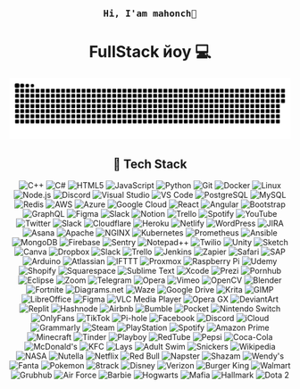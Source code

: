 <h3 align="center"><samp> Hi, I'am mahonch👋 </samp></h4> 
<h1 align="center">FullStack йоу 💻</h1>
<p align="center"><a href=#><img src="contributions.svg"></a></p> 

<div align="center">
  <h2>🚀 Tech Stack</h2>
  <p>
    <img src="https://img.shields.io/badge/C%2B%2B-blue?style=flat-square&logo=c%2B%2B&logoColor=white" alt="C++">
    <img src="https://img.shields.io/badge/CSharp-239120?style=flat-square&logo=c-sharp&logoColor=white" alt="C#">
    <img src="https://img.shields.io/badge/HTML5-E34F26?style=flat-square&logo=html5&logoColor=white" alt="HTML5">
    <img src="https://img.shields.io/badge/JavaScript-F7DF1E?style=flat-square&logo=javascript&logoColor=black" alt="JavaScript">
    <img src="https://img.shields.io/badge/Python-3776AB?style=flat-square&logo=python&logoColor=white" alt="Python">
    <img src="https://img.shields.io/badge/Git-F05032?style=flat-square&logo=git&logoColor=white" alt="Git">
    <img src="https://img.shields.io/badge/Docker-2496ED?style=flat-square&logo=docker&logoColor=white" alt="Docker">
    <img src="https://img.shields.io/badge/Linux-FCC624?style=flat-square&logo=linux&logoColor=black" alt="Linux">
    <img src="https://img.shields.io/badge/Node.js-339933?style=flat-square&logo=node.js&logoColor=white" alt="Node.js">
    <img src="https://img.shields.io/badge/Discord-5865F2?style=flat-square&logo=discord&logoColor=white" alt="Discord">
    <img src="https://img.shields.io/badge/Visual_Studio-5C2D91?style=flat-square&logo=visual-studio&logoColor=white" alt="Visual Studio"/>
    <img src="https://img.shields.io/badge/VS%20Code-007ACC?style=flat-square&logo=visual-studio-code&logoColor=white" alt="VS Code">
    <img src="https://img.shields.io/badge/PostgreSQL-4169E1?style=flat-square&logo=postgresql&logoColor=white" alt="PostgreSQL">
    <img src="https://img.shields.io/badge/MySQL-4479A1?style=flat-square&logo=mysql&logoColor=white" alt="MySQL">
    <img src="https://img.shields.io/badge/Redis-DC382D?style=flat-square&logo=redis&logoColor=white" alt="Redis">
    <img src="https://img.shields.io/badge/Amazon%20AWS-232F3E?style=flat-square&logo=amazon-aws&logoColor=white" alt="AWS">
    <img src="https://img.shields.io/badge/Azure-0078D4?style=flat-square&logo=microsoft-azure&logoColor=white" alt="Azure">
    <img src="https://img.shields.io/badge/Google%20Cloud-4285F4?style=flat-square&logo=google-cloud&logoColor=white" alt="Google Cloud">
    <img src="https://img.shields.io/badge/React-61DAFB?style=flat-square&logo=react&logoColor=black" alt="React">
    <img src="https://img.shields.io/badge/Angular-DD0031?style=flat-square&logo=angular&logoColor=white" alt="Angular">
    <img src="https://img.shields.io/badge/Bootstrap-563D7C?style=flat-square&logo=bootstrap&logoColor=white" alt="Bootstrap">
    <img src="https://img.shields.io/badge/GraphQL-E10098?style=flat-square&logo=graphql&logoColor=white" alt="GraphQL">
    <img src="https://img.shields.io/badge/Figma-F24E1E?style=flat-square&logo=figma&logoColor=white" alt="Figma">
    <img src="https://img.shields.io/badge/Slack-4A154B?style=flat-square&logo=slack&logoColor=white" alt="Slack">
    <img src="https://img.shields.io/badge/Notion-000000?style=flat-square&logo=notion&logoColor=white" alt="Notion">
    <img src="https://img.shields.io/badge/Trello-0052CC?style=flat-square&logo=trello&logoColor=white" alt="Trello">
    <img src="https://img.shields.io/badge/Spotify-1DB954?style=flat-square&logo=spotify&logoColor=white" alt="Spotify">
    <img src="https://img.shields.io/badge/YouTube-FF0000?style=flat-square&logo=youtube&logoColor=white" alt="YouTube">
    <img src="https://img.shields.io/badge/Twitter-1DA1F2?style=flat-square&logo=twitter&logoColor=white" alt="Twitter">
    <img src="https://img.shields.io/badge/Slack-4A154B?style=flat-square&logo=slack&logoColor=white" alt="Slack">
    <img src="https://img.shields.io/badge/Cloudflare-F38020?style=flat-square&logo=cloudflare&logoColor=white" alt="Cloudflare">
    <img src="https://img.shields.io/badge/Heroku-430098?style=flat-square&logo=heroku&logoColor=white" alt="Heroku">
    <img src="https://img.shields.io/badge/Netlify-00C7B7?style=flat-square&logo=netlify&logoColor=white" alt="Netlify">
    <img src="https://img.shields.io/badge/WordPress-21759B?style=flat-square&logo=wordpress&logoColor=white" alt="WordPress">
    <img src="https://img.shields.io/badge/JIRA-0052CC?style=flat-square&logo=jira&logoColor=white" alt="JIRA">
    <img src="https://img.shields.io/badge/Asana-F06A6A?style=flat-square&logo=asana&logoColor=white" alt="Asana">
    <img src="https://img.shields.io/badge/Apache-D22128?style=flat-square&logo=apache&logoColor=white" alt="Apache">
    <img src="https://img.shields.io/badge/NGINX-009639?style=flat-square&logo=nginx&logoColor=white" alt="NGINX">
    <img src="https://img.shields.io/badge/Kubernetes-326CE5?style=flat-square&logo=kubernetes&logoColor=white" alt="Kubernetes">
    <img src="https://img.shields.io/badge/Prometheus-E6522C?style=flat-square&logo=prometheus&logoColor=white" alt="Prometheus">
    <img src="https://img.shields.io/badge/Ansible-EE0000?style=flat-square&logo=ansible&logoColor=white" alt="Ansible">
    <img src="https://img.shields.io/badge/MongoDB-47A248?style=flat-square&logo=mongodb&logoColor=white" alt="MongoDB">
    <img src="https://img.shields.io/badge/Firebase-FFCA28?style=flat-square&logo=firebase&logoColor=black" alt="Firebase">
    <img src="https://img.shields.io/badge/Sentry-362D59?style=flat-square&logo=sentry&logoColor=white" alt="Sentry">
    <img src="https://img.shields.io/badge/Notepad++-90E59A?style=flat-square&logo=notepad%2B%2B&logoColor=black" alt="Notepad++">
    <img src="https://img.shields.io/badge/Twilio-F22F46?style=flat-square&logo=twilio&logoColor=white" alt="Twilio">
    <img src="https://img.shields.io/badge/Unity-000000?style=flat-square&logo=unity&logoColor=white" alt="Unity">
    <img src="https://img.shields.io/badge/Sketch-F7B500?style=flat-square&logo=sketch&logoColor=white" alt="Sketch">
    <img src="https://img.shields.io/badge/Canva-00C4CC?style=flat-square&logo=canva&logoColor=white" alt="Canva">
    <img src="https://img.shields.io/badge/Dropbox-0061FF?style=flat-square&logo=dropbox&logoColor=white" alt="Dropbox">
    <img src="https://img.shields.io/badge/Slack-4A154B?style=flat-square&logo=slack&logoColor=white" alt="Slack">
    <img src="https://img.shields.io/badge/Trello-0052CC?style=flat-square&logo=trello&logoColor=white" alt="Trello">
    <img src="https://img.shields.io/badge/Jenkins-D24939?style=flat-square&logo=jenkins&logoColor=white" alt="Jenkins">
    <img src="https://img.shields.io/badge/Zapier-FF4A00?style=flat-square&logo=zapier&logoColor=white" alt="Zapier">
    <img src="https://img.shields.io/badge/Safari-333333?style=flat-square&logo=safari&logoColor=white" alt="Safari">
    <img src="https://img.shields.io/badge/SAP-0FAAFF?style=flat-square&logo=sap&logoColor=white" alt="SAP">
    <img src="https://img.shields.io/badge/Arduino-00979D?style=flat-square&logo=arduino&logoColor=white" alt="Arduino">
    <img src="https://img.shields.io/badge/Atlassian-0052CC?style=flat-square&logo=atlassian&logoColor=white" alt="Atlassian">
    <img src="https://img.shields.io/badge/IFTTT-000000?style=flat-square&logo=ifttt&logoColor=white" alt="IFTTT">
    <img src="https://img.shields.io/badge/Proxmox-E57000?style=flat-square&logo=proxmox&logoColor=white" alt="Proxmox">
    <img src="https://img.shields.io/badge/Raspberry%20Pi-A22846?style=flat-square&logo=raspberry-pi&logoColor=white" alt="Raspberry Pi">
    <img src="https://img.shields.io/badge/Udemy-A435F0?style=flat-square&logo=udemy&logoColor=white" alt="Udemy">
    <img src="https://img.shields.io/badge/Shopify-7AB55C?style=flat-square&logo=shopify&logoColor=white" alt="Shopify">
    <img src="https://img.shields.io/badge/Squarespace-222222?style=flat-square&logo=squarespace&logoColor=white" alt="Squarespace">
    <img src="https://img.shields.io/badge/Sublime%20Text-FF9800?style=flat-square&logo=sublime-text&logoColor=white" alt="Sublime Text">
    <img src="https://img.shields.io/badge/Xcode-147EFB?style=flat-square&logo=xcode&logoColor=white" alt="Xcode">
    <img src="https://img.shields.io/badge/Prezi-3181FF?style=flat-square&logo=prezi&logoColor=white" alt="Prezi">
    <img src="https://img.shields.io/badge/Pornhub-FF9900?style=flat-square&logo=pornhub&logoColor=white" alt="Pornhub">
    <img src="https://img.shields.io/badge/Eclipse-2C2255?style=flat-square&logo=eclipse&logoColor=white" alt="Eclipse">
    <img src="https://img.shields.io/badge/Zoom-2D8CFF?style=flat-square&logo=zoom&logoColor=white" alt="Zoom">
    <img src="https://img.shields.io/badge/Telegram-26A5E4?style=flat-square&logo=telegram&logoColor=white" alt="Telegram">
    <img src="https://img.shields.io/badge/Opera-FF1B2D?style=flat-square&logo=opera&logoColor=white" alt="Opera">
    <img src="https://img.shields.io/badge/Vimeo-1AB7EA?style=flat-square&logo=vimeo&logoColor=white" alt="Vimeo">
    <img src="https://img.shields.io/badge/OpenCV-5C3EE8?style=flat-square&logo=opencv&logoColor=white" alt="OpenCV">
    <img src="https://img.shields.io/badge/Blender-F5792A?style=flat-square&logo=blender&logoColor=white" alt="Blender">
    <img src="https://img.shields.io/badge/Fortnite-9146FF?style=flat-square&logo=fortnite&logoColor=white" alt="Fortnite">
    <img src="https://img.shields.io/badge/Diagrams.net-F08705?style=flat-square&logo=diagrams.net&logoColor=white" alt="Diagrams.net">
    <img src="https://img.shields.io/badge/Waze-33CC99?style=flat-square&logo=waze&logoColor=white" alt="Waze">
    <img src="https://img.shields.io/badge/Google%20Drive-4285F4?style=flat-square&logo=google-drive&logoColor=white" alt="Google Drive">
    <img src="https://img.shields.io/badge/Krita-3BABFF?style=flat-square&logo=krita&logoColor=white" alt="Krita">
    <img src="https://img.shields.io/badge/GIMP-5C5543?style=flat-square&logo=gimp&logoColor=white" alt="GIMP">
    <img src="https://img.shields.io/badge/LibreOffice-18A303?style=flat-square&logo=libreoffice&logoColor=white" alt="LibreOffice">
    <img src="https://img.shields.io/badge/Figma-F24E1E?style=flat-square&logo=figma&logoColor=white" alt="Figma">
    <img src="https://img.shields.io/badge/VLC%20Media%20Player-FF8800?style=flat-square&logo=vlc-media-player&logoColor=white" alt="VLC Media Player">
    <img src="https://img.shields.io/badge/Opera%20GX-FF1B2D?style=flat-square&logo=opera-gx&logoColor=white" alt="Opera GX">
    <img src="https://img.shields.io/badge/DeviantArt-05CC47?style=flat-square&logo=deviantart&logoColor=white" alt="DeviantArt">
    <img src="https://img.shields.io/badge/Replit-667881?style=flat-square&logo=replit&logoColor=white" alt="Replit">
    <img src="https://img.shields.io/badge/Hashnode-2962FF?style=flat-square&logo=hashnode&logoColor=white" alt="Hashnode">
    <img src="https://img.shields.io/badge/Airbnb-FF5A5F?style=flat-square&logo=airbnb&logoColor=white" alt="Airbnb">
    <img src="https://img.shields.io/badge/Bumble-FFB300?style=flat-square&logo=bumble&logoColor=white" alt="Bumble">
    <img src="https://img.shields.io/badge/Pocket-EE4056?style=flat-square&logo=pocket&logoColor=white" alt="Pocket">
    <img src="https://img.shields.io/badge/Nintendo%20Switch-E60012?style=flat-square&logo=nintendo-switch&logoColor=white" alt="Nintendo Switch">
    <img src="https://img.shields.io/badge/OnlyFans-000000?style=flat-square&logo=onlyfans&logoColor=white" alt="OnlyFans">
    <img src="https://img.shields.io/badge/TikTok-000000?style=flat-square&logo=tiktok&logoColor=white" alt="TikTok">
    <img src="https://img.shields.io/badge/Pi--hole-96060C?style=flat-square&logo=pi-hole&logoColor=white" alt="Pi-hole">
    <img src="https://img.shields.io/badge/Facebook-1877F2?style=flat-square&logo=facebook&logoColor=white" alt="Facebook">
    <img src="https://img.shields.io/badge/Discord-5865F2?style=flat-square&logo=discord&logoColor=white" alt="Discord">
    <img src="https://img.shields.io/badge/iCloud-3693F3?style=flat-square&logo=icloud&logoColor=white" alt="iCloud">
    <img src="https://img.shields.io/badge/Grammarly-15C39A?style=flat-square&logo=grammarly&logoColor=white" alt="Grammarly">
    <img src="https://img.shields.io/badge/Steam-000000?style=flat-square&logo=steam&logoColor=white" alt="Steam">
    <img src="https://img.shields.io/badge/PlayStation-003791?style=flat-square&logo=playstation&logoColor=white" alt="PlayStation">
    <img src="https://img.shields.io/badge/Spotify-1DB954?style=flat-square&logo=spotify&logoColor=white" alt="Spotify">
    <img src="https://img.shields.io/badge/Amazon%20Prime-FF9900?style=flat-square&logo=amazon-prime&logoColor=white" alt="Amazon Prime">
    <img src="https://img.shields.io/badge/Minecraft-62B47A?style=flat-square&logo=minecraft&logoColor=white" alt="Minecraft">
    <img src="https://img.shields.io/badge/Tinder-FF6B6B?style=flat-square&logo=tinder&logoColor=white" alt="Tinder">
    <img src="https://img.shields.io/badge/Playboy-FFB6C1?style=flat-square&logo=playboy&logoColor=white" alt="Playboy">
    <img src="https://img.shields.io/badge/RedTube-FF0000?style=flat-square&logo=redtube&logoColor=white" alt="RedTube">
    <img src="https://img.shields.io/badge/Pepsi-005BBB?style=flat-square&logo=pepsi&logoColor=white" alt="Pepsi">
    <img src="https://img.shields.io/badge/Coca--Cola-FF0015?style=flat-square&logo=coca-cola&logoColor=white" alt="Coca-Cola">
    <img src="https://img.shields.io/badge/McDonald's-FBC817?style=flat-square&logo=mcdonalds&logoColor=white" alt="McDonald's">
    <img src="https://img.shields.io/badge/KFC-D32E2E?style=flat-square&logo=kfc&logoColor=white" alt="KFC">
    <img src="https://img.shields.io/badge/Lays-FFD700?style=flat-square&logo=lays&logoColor=white" alt="Lays">
    <img src="https://img.shields.io/badge/Adult%20Swim-000000?style=flat-square&logo=adult-swim&logoColor=white" alt="Adult Swim">
    <img src="https://img.shields.io/badge/Snickers-8B3A3A?style=flat-square&logo=snickers&logoColor=white" alt="Snickers">
    <img src="https://img.shields.io/badge/Wikipedia-000000?style=flat-square&logo=wikipedia&logoColor=white" alt="Wikipedia">
    <img src="https://img.shields.io/badge/NASA-FA0020?style=flat-square&logo=nasa&logoColor=white" alt="NASA">
    <img src="https://img.shields.io/badge/Nutella-6F1503?style=flat-square&logo=nutella&logoColor=white" alt="Nutella">
    <img src="https://img.shields.io/badge/Netflix-E50914?style=flat-square&logo=netflix&logoColor=white" alt="Netflix">
    <img src="https://img.shields.io/badge/Red%20Bull-F20000?style=flat-square&logo=red-bull&logoColor=white" alt="Red Bull">
    <img src="https://img.shields.io/badge/Napster-000000?style=flat-square&logo=napster&logoColor=white" alt="Napster">
    <img src="https://img.shields.io/badge/Shazam-0088CC?style=flat-square&logo=shazam&logoColor=white" alt="Shazam">
    <img src="https://img.shields.io/badge/Wendy's-E22027?style=flat-square&logo=wendys&logoColor=white" alt="Wendy's">
    <img src="https://img.shields.io/badge/Fanta-FF8000?style=flat-square&logo=fanta&logoColor=white" alt="Fanta">
    <img src="https://img.shields.io/badge/Pokemon-FFCB05?style=flat-square&logo=pokemon&logoColor=black" alt="Pokemon">
    <img src="https://img.shields.io/badge/8track-FF4747?style=flat-square&logo=8tracks&logoColor=white" alt="8track">
    <img src="https://img.shields.io/badge/Disney-113CCF?style=flat-square&logo=disney&logoColor=white" alt="Disney">
    <img src="https://img.shields.io/badge/Verizon-CD040B?style=flat-square&logo=verizon&logoColor=white" alt="Verizon">
    <img src="https://img.shields.io/badge/Burger%20King-EC1C24?style=flat-square&logo=burger-king&logoColor=white" alt="Burger King">
    <img src="https://img.shields.io/badge/Walmart-0071CE?style=flat-square&logo=walmart&logoColor=white" alt="Walmart">
    <img src="https://img.shields.io/badge/Grubhub-EE4E34?style=flat-square&logo=grubhub&logoColor=white" alt="Grubhub">
    <img src="https://img.shields.io/badge/Air%20Force-0033A0?style=flat-square&logo=air-force&logoColor=white" alt="Air Force">
    <img src="https://img.shields.io/badge/Barbie-DAA8A1?style=flat-square&logo=barbie&logoColor=white" alt="Barbie">
    <img src="https://img.shields.io/badge/Hogwarts-660066?style=flat-square&logo=hogwarts&logoColor=white" alt="Hogwarts">
    <img src="https://img.shields.io/badge/Mafia-000000?style=flat-square&logo=mafia&logoColor=white" alt="Mafia">
    <img src="https://img.shields.io/badge/Hallmark-DAA520?style=flat-square&logo=hallmark&logoColor=white" alt="Hallmark">
    <img src="https://img.shields.io/badge/Dota%202-FA320A?style=flat-square&logo=dota-2&logoColor=white" alt="Dota 2">



  </p>
</div>
